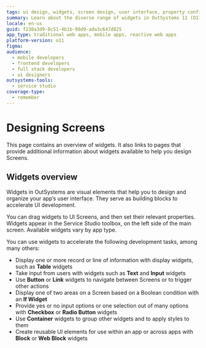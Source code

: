 ```yaml
---
tags: ui design, widgets, screen design, user interface, property configuration
summary: Learn about the diverse range of widgets in OutSystems 11 (O11) that accelerate UI development by organizing and designing app screens effectively.
locale: en-us
guid: f230a3d9-8c51-4b1b-98d9-ada3c647d825
app_type: traditional web apps, mobile apps, reactive web apps
platform-version: o11
figma:
audience:
  - mobile developers
  - frontend developers
  - full stack developers
  - ui designers
outsystems-tools:
  - service studio
coverage-type:
  - remember
---
```


# Designing Screens

This page contains an overview of widgets. It also links to pages that provide additional information about widgets available to help you design Screens.

## Widgets overview
Widgets in OutSystems are visual elements that help you to design and organize your app’s user interface. They serve as building blocks to accelerate UI development. 

You can drag widgets to UI Screens, and then set their relevant properties. Widgets appear in the Service Studio toolbox, on the left side of the main screen. Available widgets vary by app type. 

You can use widgets to accelerate the following development tasks, among many others:

* Display one or more record or line of information with display widgets, such as **Table** widgets
* Take input from users with widgets such as **Text** and **Input** widgets
* Use **Button** or **Link** widgets to navigate between Screens or to trigger other actions
* Display one of two areas on a Screen based on a Boolean condition with an **If Widget**
* Provide yes or no input options or one selection out of many options with 
**Checkbox** or **Radio Button** widgets 
* Use **Container** widgets to group other widgets and to apply styles to them 
* Create reusable UI elements for use within an app or across apps with **Block** or **Web Block** widgets


